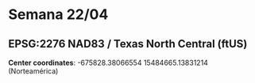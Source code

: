 # Semana 22/04


## EPSG:2276 NAD83 / Texas North Central (ftUS)



**Center coordinates**: -675828.38066554 15484665.13831214 (Norteamérica)

 